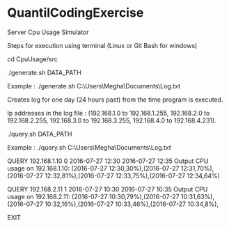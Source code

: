 # QuantilCodingExercise
Server Cpu Usage Simulator

Steps for execution using terminal (Linux or Git Bash for windows)

cd CpuUsage/src

./generate.sh DATA_PATH

Example : ./generate.sh C:\\Users\\Megha\\Documents\\Log.txt

Creates log for one day (24 hours past) from the time program is executed.

Ip addresses in the log file : (192.168.1.0 to 192.168.1.255, 192.168.2.0 to 192.168.2.255, 192.168.3.0 to 192.168.3.255, 192.168.4.0 to 192.168.4.231).

./query.sh DATA_PATH

Example : ./query.sh C:\\Users\\Megha\\Documents\\Log.txt

QUERY 192.168.1.10 0 2016-07-27 12:30 2016-07-27 12:35
Output
CPU usage on 192.168.1.10:
(2016-07-27 12:30,30%),(2016-07-27 12:31,70%),(2016-07-27 12:32,81%),(2016-07-27 12:33,75%),(2016-07-27 12:34,64%)

QUERY 192.168.2.11 1 2016-07-27 10:30 2016-07-27 10:35
Output
CPU usage on 192.168.2.11:
(2016-07-27 10:30,79%),(2016-07-27 10:31,63%),(2016-07-27 10:32,16%),(2016-07-27 10:33,46%),(2016-07-27 10:34,8%),

EXIT
